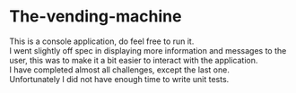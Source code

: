 # The-vending-machine

This is a console application, do feel free to run it.  <br />
I went slightly off spec in displaying more information and messages to the user, this was to make it a bit easier to interact with the application. <br />
I have completed almost all challenges, except the last one.  <br />
Unfortunately I did not have enough time to write unit tests. 

